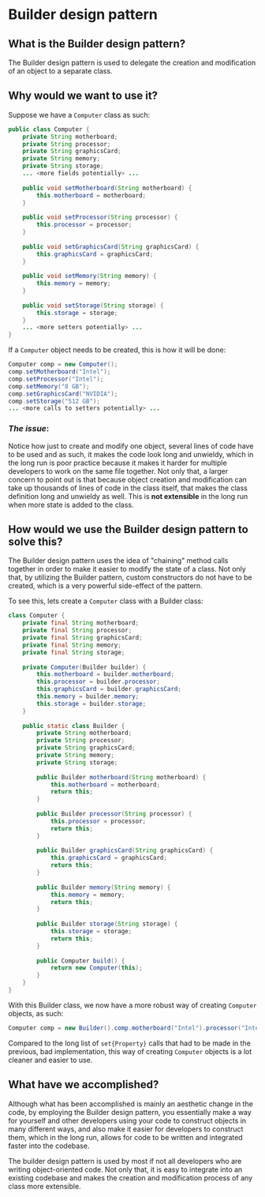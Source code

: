 # Builder design pattern
## What is the Builder design pattern?
The Builder design pattern is used to delegate the creation and modification of an object to a separate class.
## Why would we want to use it?
Suppose we have a ```Computer``` class as such:
```java
public class Computer {
    private String motherboard;
    private String processor;
    private String graphicsCard;
    private String memory;
    private String storage;
    ... <more fields potentially> ...
    
    public void setMotherboard(String motherboard) {
        this.motherboard = motherboard;
    }
    
    public void setProcessor(String processor) {
        this.processor = processor;
    }
    
    public void setGraphicsCard(String graphicsCard) {
        this.graphicsCard = graphicsCard;
    }
    
    public void setMemory(String memory) {
        this.memory = memory;
    }
    
    public void setStorage(String storage) {
        this.storage = storage;
    }
    ... <more setters potentially> ...
}

```
If a ```Computer``` object needs to be created, this is how it will be done:
```java
Computer comp = new Computer();
comp.setMotherboard("Intel");
comp.setProcessor("Intel");
comp.setMemory("8 GB");
comp.setGraphicsCard("NVIDIA");
comp.setStorage("512 GB");
... <more calls to setters potentially> ...
```

### ***The issue***: 
Notice how just to create and modify one object, several lines of code have to be used and as such, it makes the code look long and unwieldy, which in the long run is poor practice because it makes it harder for multiple developers to work on the same file together. Not only that, a larger concern to point out is that because object creation and modification can take up thousands of lines of code in the class itself, that makes the class definition long and unwieldy as well. This is __not extensible__ in the long run when more state is added to the class.

## How would we use the Builder design pattern to solve this?
The Builder design pattern uses the idea of "chaining" method calls together in order to make it easier to modify the state of a class. Not only that, by utilizing the Builder pattern, custom constructors do not have to be created, which is a very powerful side-effect of the pattern.

To see this, lets create a ```Computer``` class with a Builder class:
```java
class Computer {
    private final String motherboard;
    private final String processor;
    private final String graphicsCard;
    private final String memory;
    private final String storage;
    
    private Computer(Builder builder) {
        this.motherboard = builder.motherboard;
        this.processor = builder.processor;
        this.graphicsCard = builder.graphicsCard;
        this.memory = builder.memory;
        this.storage = builder.storage;
    }
    
    public static class Builder {
        private String motherboard;
        private String processor;
        private String graphicsCard;
        private String memory;
        private String storage;
        
        public Builder motherboard(String motherboard) {
            this.motherboard = motherboard;
            return this;
        }
        
        public Builder processor(String processor) {
            this.processor = processor;
            return this;
        }
        
        public Builder graphicsCard(String graphicsCard) {
            this.graphicsCard = graphicsCard;
            return this;
        }
        
        public Builder memory(String memory) {
            this.memory = memory;
            return this;
        }
        
        public Builder storage(String storage) {
            this.storage = storage;
            return this;
        }
        
        public Computer build() {
            return new Computer(this);
        }
    }
}

```

With this Builder class, we now have a more robust way of creating ```Computer``` objects, as such:
```java
Computer comp = new Builder().comp.motherboard("Intel").processor("Intel").memory("8 GB").graphicsCard("NVIDIA").storage("512 GB").build();
```
Compared to the long list of ```set{Property}``` calls that had to be made in the previous, bad implementation, this way of creating ```Computer``` objects is a lot cleaner and easier to use.

## What have we accomplished?
Although what has been accomplished is mainly an aesthetic change in the code, by employing the Builder design pattern, you essentially make a way for yourself and other developers using your code to construct objects in many different ways, and also make it easier for developers to construct them, which in the long run, allows for code to be written and integrated faster into the codebase.

The builder design pattern is used by most if not all developers who are writing object-oriented code. Not only that, it is easy to integrate into an existing codebase and makes the creation and modification process of any class more extensible.